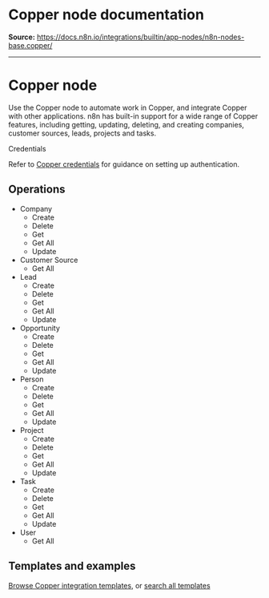 # Copper node documentation

**Source:** https://docs.n8n.io/integrations/builtin/app-nodes/n8n-nodes-base.copper/

---

# Copper node

Use the Copper node to automate work in Copper, and integrate Copper with other applications. n8n has built-in support for a wide range of Copper features, including getting, updating, deleting, and creating companies, customer sources, leads, projects and tasks.

Credentials

Refer to [Copper credentials](../../credentials/copper/) for guidance on setting up authentication.

## Operations

- Company
  - Create
  - Delete
  - Get
  - Get All
  - Update
- Customer Source
  - Get All
- Lead
  - Create
  - Delete
  - Get
  - Get All
  - Update
- Opportunity
  - Create
  - Delete
  - Get
  - Get All
  - Update
- Person
  - Create
  - Delete
  - Get
  - Get All
  - Update
- Project
  - Create
  - Delete
  - Get
  - Get All
  - Update
- Task
  - Create
  - Delete
  - Get
  - Get All
  - Update
- User
  - Get All

## Templates and examples

[Browse Copper integration templates](https://n8n.io/integrations/copper/), or [search all templates](https://n8n.io/workflows/)
